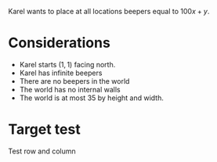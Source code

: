 Karel wants to place at all locations beepers equal to $100x+y$.


# Considerations
* Karel starts $(1, 1)$ facing north.
* Karel has infinite beepers
* There are no beepers in the world
* The world has no internal walls
* The world is at most $35$ by height and width.


# Target test
Test row and column